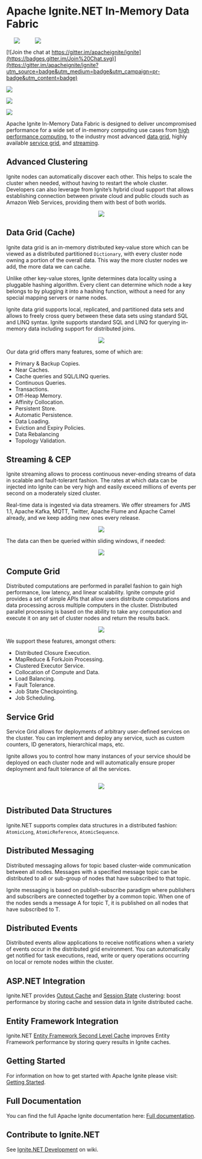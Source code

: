 # Apache Ignite.NET In-Memory Data Fabric

<img src="https://ignite.apache.org/images/logo3.png" hspace="20" /><img src="https://ptupitsyn.github.io/images/net-framework.png" hspace="20" />

[![Join the chat at https://gitter.im/apacheignite/ignite](https://badges.gitter.im/Join%20Chat.svg)](https://gitter.im/apacheignite/ignite?utm_source=badge&utm_medium=badge&utm_campaign=pr-badge&utm_content=badge)

<a href="https://www.nuget.org/packages?q=Apache.Ignite"><img src="https://img.shields.io/nuget/v/Apache.Ignite.svg" /></a>

<a href="https://www.myget.org/gallery/apache-ignite-net-nightly"><img src="https://img.shields.io/myget/apache-ignite-net-nightly/vpre/Apache.Ignite.svg" /></a>

<a href="http://ci.ignite.apache.org/viewType.html?buildTypeId=Ignite20Tests_IgnitePlatformNet&branch_IgniteTests=%3Cdefault%3E"><img src="http://ci.ignite.apache.org/app/rest/builds/buildType:(id:Ignite20Tests_IgnitePlatformNet)/statusIcon" /></a>

Apache Ignite In-Memory Data Fabric is designed to deliver uncompromised performance for a wide set of in-memory computing use cases from 
[high performance computing](https://ignite.apache.org/features.html), to the industry most advanced [data grid](https://ignite.apache.org/features.html), 
highly available [service grid](https://ignite.apache.org/features.html), and [streaming](https://ignite.apache.org/features.html).

## Advanced Clustering

Ignite nodes can automatically discover each other. This helps to scale the cluster when needed, without having to restart the whole cluster.
Developers can also leverage from Ignite’s hybrid cloud support that allows establishing connection between private cloud and public clouds
such as Amazon Web Services, providing them with best of both worlds.

<p align="center">
    <a href="https://apacheignite.readme.io/docs/cluster">
        <img src="https://ignite.apache.org/images/advanced-clustering.png" />
    </a>
</p>

## Data Grid (Cache)

Ignite data grid is an in-memory distributed key-value store which can be viewed as a distributed partitioned `Dictionary`, with every cluster node
owning a portion of the overall data. This way the more cluster nodes we add, the more data we can cache.

Unlike other key-value stores, Ignite determines data locality using a pluggable hashing algorithm. Every client can determine which node a key
belongs to by plugging it into a hashing function, without a need for any special mapping servers or name nodes.

Ignite data grid supports local, replicated, and partitioned data sets and allows to freely cross query between these data sets using standard SQL and LINQ syntax.
Ignite supports standard SQL and LINQ for querying in-memory data including support for distributed joins.

<p align="center">
    <a href="https://apacheignite.readme.io/docs/data-grid">
        <img src="https://ignite.apache.org/images/in-memory-data-grid.jpg" />
    </a>
</p>

Our data grid offers many features, some of which are:

* Primary & Backup Copies.
* Near Caches.
* Cache queries and SQL/LINQ queries.
* Continuous Queries.
* Transactions.
* Off-Heap Memory.
* Affinity Collocation.
* Persistent Store.
* Automatic Persistence.
* Data Loading.
* Eviction and Expiry Policies.
* Data Rebalancing
* Topology Validation.

## Streaming & CEP

Ignite streaming allows to process continuous never-ending streams of data in scalable and fault-tolerant fashion. The rates at which data can be injected into Ignite can be very high and easily exceed millions of events per second on a moderately sized cluster.

Real-time data is ingested via data streamers. We offer streamers for JMS 1.1, Apache Kafka, MQTT, Twitter, Apache Flume and Apache Camel already, and we keep adding new ones every release.

<p align="center">
    <a href="https://apacheignite.readme.io/docs/streaming--cep">
        <img src="https://ignite.apache.org/images/data-streamers.png" />
    </a>
</p>

The data can then be queried within sliding windows, if needed:

<p align="center">
    <a href="https://apacheignite.readme.io/docs/streaming--cep">
        <img src="https://ignite.apache.org/images/sliding-event-window.png" />
    </a>
</p>

## Compute Grid

Distributed computations are performed in parallel fashion to gain high performance, low latency, and linear scalability. Ignite compute grid provides a set of simple APIs that allow users distribute computations and data processing across multiple computers in the cluster. Distributed parallel processing is based on the ability to take any computation and execute it on any set of cluster nodes and return the results back.

<p align="center">
    <a href="https://apacheignite.readme.io/docs/compute-grid">
        <img src="https://ignite.apache.org/images/in_memory_compute.png" />
    </a>
</p>

We support these features, amongst others:

* Distributed Closure Execution.
* MapReduce & ForkJoin Processing.
* Clustered Executor Service.
* Collocation of Compute and Data.
* Load Balancing.
* Fault Tolerance.
* Job State Checkpointing.
* Job Scheduling.

## Service Grid

Service Grid allows for deployments of arbitrary user-defined services on the cluster. You can implement and deploy any service, such as custom counters, ID generators, hierarchical maps, etc.

Ignite allows you to control how many instances of your service should be deployed on each cluster node and will automatically ensure proper deployment and fault tolerance of all the services.

<p align="center">
    <a href="https://apacheignite.readme.io/docs/service-grid">
        <img src="https://ignite.apache.org/images/ignite_service.png" vspace="15"/>
    </a>
</p>

## Distributed Data Structures

Ignite.NET supports complex data structures in a distributed fashion: `AtomicLong`, `AtomicReference`, `AtomicSequence`.

## Distributed Messaging

Distributed messaging allows for topic based cluster-wide communication between all nodes. Messages with a specified message topic can be distributed to
all or sub-group of nodes that have subscribed to that topic.

Ignite messaging is based on publish-subscribe paradigm where publishers and subscribers are connected together by a common topic.
When one of the nodes sends a message A for topic T, it is published on all nodes that have subscribed to T.

## Distributed Events

Distributed events allow applications to receive notifications when a variety of events occur in the distributed grid environment.
You can automatically get notified for task executions, read, write or query operations occurring on local or remote nodes within the cluster.

## ASP.NET Integration

Ignite.NET provides [Output Cache](https://apacheignite-net.readme.io/docs/aspnet-output-caching) and [Session State](https://apacheignite-net.readme.io/docs/aspnet-session-state-caching) clustering: boost performance by storing cache and session data in Ignite distributed cache. 

## Entity Framework Integration

Ignite.NET [Entity Framework Second Level Cache](https://apacheignite-net.readme.io/docs/entity-framework-second-level-cache) improves Entity Framework performance by storing query results in Ignite caches. 

## Getting Started

For information on how to get started with Apache Ignite please visit: [Getting Started][getting-started].

## Full Documentation

You can find the full Apache Ignite documentation here: [Full documentation][docs].

[apache-homepage]: https://ignite.apache.org/
[getting-started]: https://apacheignite-net.readme.io/docs/getting-started-2
[docs]: https://apacheignite-net.readme.io/docs

## Contribute to Ignite.NET

See [Ignite.NET Development](https://cwiki.apache.org/confluence/display/IGNITE/Ignite.NET+Development) on wiki.